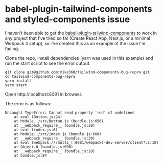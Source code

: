 # babel-plugin-tailwind-components and styled-components issue

I haven't been able to get the [babel-plugin-tailwind-components](https://npmjs.com/package/babel-plugin-tailwind-components)
to work in any project that I've tried so far (Create React App, Next.js, or a
minimal Webpack 4 setup), so I've created this as an example of the issue I'm
facing.

Clone the repo, install dependencies (yarn was used in this example) and run the
start script to see the error output.

```
git clone git@github.com:mike360/tailwind-components-bug-repro.git
cd tailwind-components-bug-repro
yarn install
yarn start
```

Open http://localhost:8081 in browser.

The error is as follows:

```
Uncaught TypeError: Cannot read property 'red' of undefined
    at eval (Button.js:24)
    at Module../src/Button.js (bundle.js:656)
    at __webpack_require__ (bundle.js:20)
    at eval (index.js:6)
    at Module../src/index.js (bundle.js:668)
    at __webpack_require__ (bundle.js:20)
    at eval (webpack:///multi_(:8081/webpack)-dev-server/client?:2:18)
    at Object.0 (bundle.js:690)
    at __webpack_require__ (bundle.js:20)
    at bundle.js:84
```
